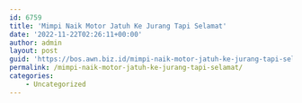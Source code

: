 ```yaml
---
id: 6759
title: 'Mimpi Naik Motor Jatuh Ke Jurang Tapi Selamat'
date: '2022-11-22T02:26:11+00:00'
author: admin
layout: post
guid: 'https://bos.awn.biz.id/mimpi-naik-motor-jatuh-ke-jurang-tapi-selamat/'
permalink: /mimpi-naik-motor-jatuh-ke-jurang-tapi-selamat/
categories:
    - Uncategorized
---
```


